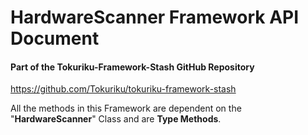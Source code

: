 # HardwareScanner Framework API Document
#### Part of the Tokuriku-Framework-Stash GitHub Repository
https://github.com/Tokuriku/tokuriku-framework-stash

All the methods in this Framework are dependent on the "**HardwareScanner**" Class and are **Type Methods**.